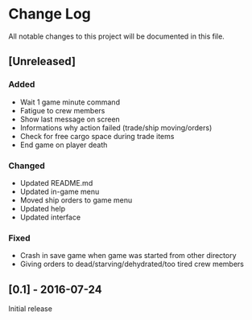 # Change Log
All notable changes to this project will be documented in this file.

## [Unreleased]

### Added
- Wait 1 game minute command
- Fatigue to crew members
- Show last message on screen
- Informations why action failed (trade/ship moving/orders)
- Check for free cargo space during trade items
- End game on player death

### Changed
- Updated README.md
- Updated in-game menu
- Moved ship orders to game menu
- Updated help
- Updated interface

### Fixed
- Crash in save game when game was started from other directory
- Giving orders to dead/starving/dehydrated/too tired crew members

## [0.1] - 2016-07-24
Initial release
